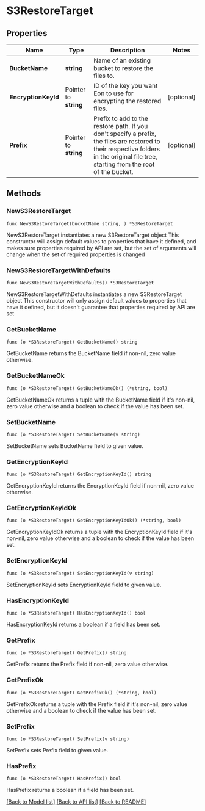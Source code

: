 # S3RestoreTarget

## Properties

Name | Type | Description | Notes
------------ | ------------- | ------------- | -------------
**BucketName** | **string** | Name of an existing bucket to restore the files to. | 
**EncryptionKeyId** | Pointer to **string** | ID of the key you want Eon to use for encrypting the restored files. | [optional] 
**Prefix** | Pointer to **string** | Prefix to add to the restore path. If you don&#39;t specify a prefix, the files are restored to their respective folders in the original file tree, starting from the root of the bucket.  | [optional] 

## Methods

### NewS3RestoreTarget

`func NewS3RestoreTarget(bucketName string, ) *S3RestoreTarget`

NewS3RestoreTarget instantiates a new S3RestoreTarget object
This constructor will assign default values to properties that have it defined,
and makes sure properties required by API are set, but the set of arguments
will change when the set of required properties is changed

### NewS3RestoreTargetWithDefaults

`func NewS3RestoreTargetWithDefaults() *S3RestoreTarget`

NewS3RestoreTargetWithDefaults instantiates a new S3RestoreTarget object
This constructor will only assign default values to properties that have it defined,
but it doesn't guarantee that properties required by API are set

### GetBucketName

`func (o *S3RestoreTarget) GetBucketName() string`

GetBucketName returns the BucketName field if non-nil, zero value otherwise.

### GetBucketNameOk

`func (o *S3RestoreTarget) GetBucketNameOk() (*string, bool)`

GetBucketNameOk returns a tuple with the BucketName field if it's non-nil, zero value otherwise
and a boolean to check if the value has been set.

### SetBucketName

`func (o *S3RestoreTarget) SetBucketName(v string)`

SetBucketName sets BucketName field to given value.


### GetEncryptionKeyId

`func (o *S3RestoreTarget) GetEncryptionKeyId() string`

GetEncryptionKeyId returns the EncryptionKeyId field if non-nil, zero value otherwise.

### GetEncryptionKeyIdOk

`func (o *S3RestoreTarget) GetEncryptionKeyIdOk() (*string, bool)`

GetEncryptionKeyIdOk returns a tuple with the EncryptionKeyId field if it's non-nil, zero value otherwise
and a boolean to check if the value has been set.

### SetEncryptionKeyId

`func (o *S3RestoreTarget) SetEncryptionKeyId(v string)`

SetEncryptionKeyId sets EncryptionKeyId field to given value.

### HasEncryptionKeyId

`func (o *S3RestoreTarget) HasEncryptionKeyId() bool`

HasEncryptionKeyId returns a boolean if a field has been set.

### GetPrefix

`func (o *S3RestoreTarget) GetPrefix() string`

GetPrefix returns the Prefix field if non-nil, zero value otherwise.

### GetPrefixOk

`func (o *S3RestoreTarget) GetPrefixOk() (*string, bool)`

GetPrefixOk returns a tuple with the Prefix field if it's non-nil, zero value otherwise
and a boolean to check if the value has been set.

### SetPrefix

`func (o *S3RestoreTarget) SetPrefix(v string)`

SetPrefix sets Prefix field to given value.

### HasPrefix

`func (o *S3RestoreTarget) HasPrefix() bool`

HasPrefix returns a boolean if a field has been set.


[[Back to Model list]](../README.md#documentation-for-models) [[Back to API list]](../README.md#documentation-for-api-endpoints) [[Back to README]](../README.md)


